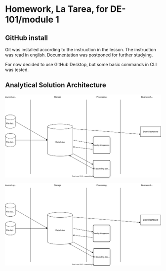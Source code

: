 # Homework, La Tarea, for DE-101/module 1

## GitHub install
Git was installed according to the instruction in the lesson. The instruction was read in english. [Documentation](https://git-scm.com/book/en/v2/Getting-Started-About-Version-Control) was postponed for further studying.

For now decided to use GitHub Desktop, but some basic commands in CLI was tested.

## Analytical Solution Architecture

![Analytical Solution Architecture diagram](https://github.com/Non-Nobis/datalearn/blob/main/de101/module01/Analytical%20Solution%20Architecture.drawio.svg)

![Test](Analytical%20Solution%20Architecture.drawio.svg)
